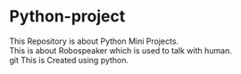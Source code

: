 # Python-project
This Repository is about Python Mini Projects.
<br>
This is about Robospeaker which is used to talk with human.
<br>git 
This is Created using python.

